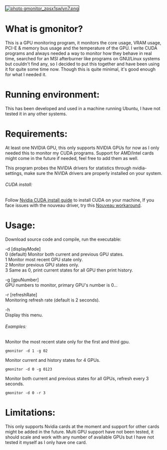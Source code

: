 <a href="http://s1239.photobucket.com/user/ttass1/media/apps/gmonitor_zpsx1swlyn7.png.html" onclick="return false" target="_blank"><img src="http://i1239.photobucket.com/albums/ff506/ttass1/apps/gmonitor_zpsx1swlyn7.png" border="1" alt=" photo gmonitor_zpsx1swlyn7.png"/></a>
# What is gmonitor?
This is a GPU monitoring program, it monitors the core usage, VRAM usage, PCI-E & memory bus usage and the temperature of the GPU.
I write CUDA programs and always needed a way to monitor how they behave in real time, searched for an MSI afterburner like programs on GNU/Linux systems but couldn't find any, so I decided to put this together and have been using it for quite some time now. Though this is quite minimal, it's 
good enough for what I needed it.


# Running environment: 
This has been developed and used in a machine running Ubuntu, I have not tested it in any other systems.

# Requirements:
At least one NVIDIA GPU, this only supports NVIDIA GPUs for now as I only needed this to monitor my CUDA programs. Support for AMD/Intel cards might come in the future if needed, feel free to add them as well.

This program probes the NVIDIA drivers for statistics through nvidia-settings, make sure the NVIDA drivers are properly installed on your system.

###### CUDA install:
Follow [Nvidia CUDA install guide](http://docs.nvidia.com/cuda/index.html) to install CUDA on your machine, If you face issues with the nouveau driver, try this [Nouveau workaround](http://askubuntu.com/questions/451221/ubuntu-14-04-install-nvidia-driver).

# Usage:
Download source code and compile, run the executable:

-d [displayMode]<br />
0 (default) Monitor both current and previous GPU states.<br />
1 Monitor most recent GPU state only.<br />
2 Monitor previous GPU states only.<br />
3 Same as 0, print current states for all GPU then print history.<br />

-g [gpuNumber]<br />
GPU numbers to monitor, primary GPU's number is 0...<br />

-r [refreshRate]<br />
Monitoring refresh rate (default is 2 seconds). <br />

-h<br />
Display this menu.<br />

###### Examples:
Monitor the most recent state only for the first and third gpu.
```
gmonitor -d 1 -g 02
```
Monitor current and history states for 4 GPUs.
```
gmonitor -d 0 -g 0123
```
Monitor both current and previous states for all GPUs, refresh every 3 seconds.
```
gmonitor -d 0 -r 3
```

# Limitations:
This only supports Nvidia cards at the moment and support for other cards might be added in the future. Multi GPU support have not been tested, it should scale and work with any number of available GPUs but I have not tested it myself as I only have one card.
